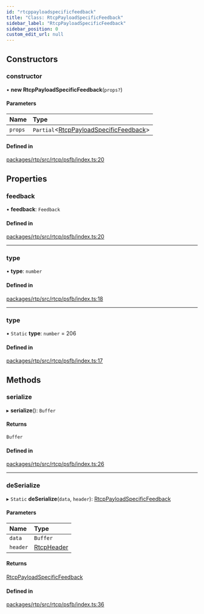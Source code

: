 ```yaml
---
id: "rtcppayloadspecificfeedback"
title: "Class: RtcpPayloadSpecificFeedback"
sidebar_label: "RtcpPayloadSpecificFeedback"
sidebar_position: 0
custom_edit_url: null
---
```


## Constructors

### constructor

• **new RtcpPayloadSpecificFeedback**(`props?`)

#### Parameters

| Name | Type |
| :------ | :------ |
| `props` | `Partial`<[RtcpPayloadSpecificFeedback](rtcppayloadspecificfeedback.md)\> |

#### Defined in

[packages/rtp/src/rtcp/psfb/index.ts:20](https://github.com/shinyoshiaki/werift-webrtc/blob/32ca930/packages/rtp/src/rtcp/psfb/index.ts#L20)

## Properties

### feedback

• **feedback**: `Feedback`

#### Defined in

[packages/rtp/src/rtcp/psfb/index.ts:20](https://github.com/shinyoshiaki/werift-webrtc/blob/32ca930/packages/rtp/src/rtcp/psfb/index.ts#L20)

___

### type

• **type**: `number`

#### Defined in

[packages/rtp/src/rtcp/psfb/index.ts:18](https://github.com/shinyoshiaki/werift-webrtc/blob/32ca930/packages/rtp/src/rtcp/psfb/index.ts#L18)

___

### type

▪ `Static` **type**: `number` = 206

#### Defined in

[packages/rtp/src/rtcp/psfb/index.ts:17](https://github.com/shinyoshiaki/werift-webrtc/blob/32ca930/packages/rtp/src/rtcp/psfb/index.ts#L17)

## Methods

### serialize

▸ **serialize**(): `Buffer`

#### Returns

`Buffer`

#### Defined in

[packages/rtp/src/rtcp/psfb/index.ts:26](https://github.com/shinyoshiaki/werift-webrtc/blob/32ca930/packages/rtp/src/rtcp/psfb/index.ts#L26)

___

### deSerialize

▸ `Static` **deSerialize**(`data`, `header`): [RtcpPayloadSpecificFeedback](rtcppayloadspecificfeedback.md)

#### Parameters

| Name | Type |
| :------ | :------ |
| `data` | `Buffer` |
| `header` | [RtcpHeader](rtcpheader.md) |

#### Returns

[RtcpPayloadSpecificFeedback](rtcppayloadspecificfeedback.md)

#### Defined in

[packages/rtp/src/rtcp/psfb/index.ts:36](https://github.com/shinyoshiaki/werift-webrtc/blob/32ca930/packages/rtp/src/rtcp/psfb/index.ts#L36)
